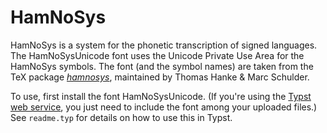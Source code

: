 # HamNoSys

HamNoSys is a system for the phonetic transcription of signed languages. The HamNoSysUnicode font uses the Unicode Private Use Area for the HamNoSys symbols. The font (and the symbol names) are taken from the TeX package _[hamnosys]("https://ctan.org/pkg/hamnosys?lang=en")_, maintained by Thomas Hanke & Marc Schulder.

To use, first install the font HamNoSysUnicode. (If you're using the [Typst web service]("https://typst.app"), you just need to include the font among your uploaded files.) See `readme.typ` for details on how to use this in Typst.

